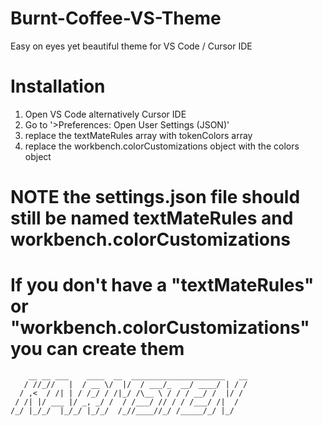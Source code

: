 # Burnt-Coffee-VS-Theme
Easy on eyes yet beautiful theme for VS Code / Cursor IDE

# Installation
1) Open VS Code alternatively Cursor IDE
2) Go to '>Preferences: Open User Settings (JSON)'
3) replace the textMateRules array with tokenColors array
4) replace the workbench.colorCustomizations object with the colors object

# NOTE the settings.json file should still be named textMateRules and workbench.colorCustomizations
# If you don't have a "textMateRules" or "workbench.colorCustomizations" you can create them

```
    __ __ ___    ____  __  _____________________   __
   / //_//   |  / __ \/  |/  / ___/_  __/ ____/ | / /
  / ,<  / /| | / /_/ / /|_/ /\__ \ / / / __/ /  |/ / 
 / /| |/ ___ |/ _, _/ /  / /___/ // / / /___/ /|  /  
/_/ |_/_/  |_/_/ |_/_/  /_//____//_/ /_____/_/ |_/   

```
